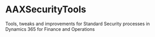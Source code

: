 # AAXSecurityTools
Tools, tweaks and improvements for Standard Security processes in Dynamics 365 for Finance and Operations
